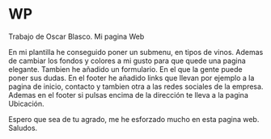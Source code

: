 # WP
Trabajo de Oscar Blasco. Mi pagina Web

En mi plantilla he conseguido poner un submenu, en tipos de vinos. 
Ademas de cambiar los fondos y colores a mi gusto para que quede una pagina elegante.
Tambien he añadido un formulario. En el que la gente puede poner sus dudas.
En el footer he añadido links que llevan por ejemplo a la pagina de inicio, contacto y tambien otra a las redes sociales de la empresa.
Ademas en el footer si pulsas encima de la dirección te lleva a la pagina Ubicación.

Espero que sea de tu agrado, me he esforzado mucho en esta pagina web.
Saludos.
